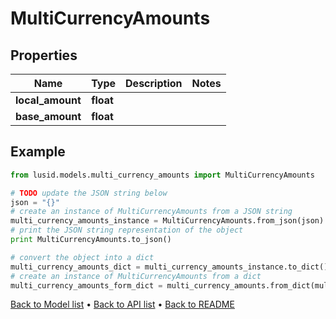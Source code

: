 # MultiCurrencyAmounts


## Properties
Name | Type | Description | Notes
------------ | ------------- | ------------- | -------------
**local_amount** | **float** |  | 
**base_amount** | **float** |  | 

## Example

```python
from lusid.models.multi_currency_amounts import MultiCurrencyAmounts

# TODO update the JSON string below
json = "{}"
# create an instance of MultiCurrencyAmounts from a JSON string
multi_currency_amounts_instance = MultiCurrencyAmounts.from_json(json)
# print the JSON string representation of the object
print MultiCurrencyAmounts.to_json()

# convert the object into a dict
multi_currency_amounts_dict = multi_currency_amounts_instance.to_dict()
# create an instance of MultiCurrencyAmounts from a dict
multi_currency_amounts_form_dict = multi_currency_amounts.from_dict(multi_currency_amounts_dict)
```
[Back to Model list](../README.md#documentation-for-models) &#8226; [Back to API list](../README.md#documentation-for-api-endpoints) &#8226; [Back to README](../README.md)


